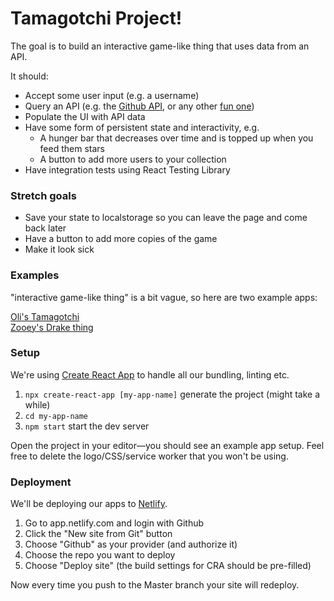 # Tamagotchi Project!

The goal is to build an interactive game-like thing that uses data from an API.

It should:

* Accept some user input (e.g. a username)
* Query an API (e.g. the [Github API](https://developer.github.com/v3/), or any other [fun one](https://www.potterapi.com/))
* Populate the UI with API data
* Have some form of persistent state and interactivity, e.g.
  * A hunger bar that decreases over time and is topped up when you feed them stars
  * A button to add more users to your collection
* Have integration tests using React Testing Library

### Stretch goals

* Save your state to localstorage so you can leave the page and come back later
* Have a button to add more copies of the game
* Make it look sick

### Examples

"interactive game-like thing" is a bit vague, so here are two example apps:

[Oli's Tamagotchi](https://tamagotchi.netlify.com)  
[Zooey's Drake thing](https://fuckin-yolo.netlify.com/)

### Setup

We're using [Create React App](https://create-react-app.dev/docs/getting-started) to handle all our bundling, linting etc.

1. `npx create-react-app [my-app-name]` generate the project (might take a while)
1. `cd my-app-name`
1. `npm start` start the dev server

Open the project in your editor—you should see an example app setup. Feel free to delete the logo/CSS/service worker that you won't be using.

### Deployment

We'll be deploying our apps to [Netlify](https://netlify.com).

1. Go to app.netlify.com and login with Github
1. Click the "New site from Git" button
1. Choose "Github" as your provider (and authorize it)
1. Choose the repo you want to deploy
1. Choose "Deploy site" (the build settings for CRA should be pre-filled)

Now every time you push to the Master branch your site will redeploy.
